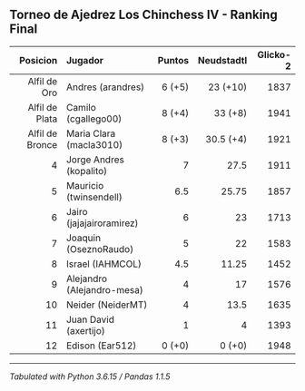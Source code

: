 ## Torneo de Ajedrez Los Chinchess IV - Ranking Final

|        Posicion | Jugador                    |     Puntos |     Neudstadtl | Glicko-2 |
| --------------: | :------------------------  | ---------: | -------------: | -------: |
|    Alfil de Oro | Andres (arandres)          |     6 (+5) |       23 (+10) |     1837 |
|  Alfil de Plata | Camilo (cgallego00)        |     8 (+4) |        33 (+8) |     1941 |
| Alfil de Bronce | Maria Clara (macla3010)    |     8 (+3) |      30.5 (+4) |     1921 |
|               4 | Jorge Andres (kopalito)    |          7 |           27.5 |     1911 |
|               5 | Mauricio (twinsendell)     |        6.5 |          25.75 |     1857 |
|               6 | Jairo (jajajairoramirez)   |          6 |             23 |     1713 |
|               7 | Joaquin (OseznoRaudo)      |          5 |             22 |     1583 |
|               8 | Israel (IAHMCOL)           |        4.5 |          11.25 |     1452 |
|               9 | Alejandro (Alejandro-mesa) |          4 |             17 |     1576 |
|              10 | Neider (NeiderMT)          |          4 |           13.5 |     1635 |
|              11 | Juan David (axertijo)      |          1 |              4 |     1393 |
|              12 | Edison (Ear512)            |     0 (+0) |         0 (+0) |     1948 |

****
*Tabulated with Python 3.6.15 / Pandas 1.1.5*
